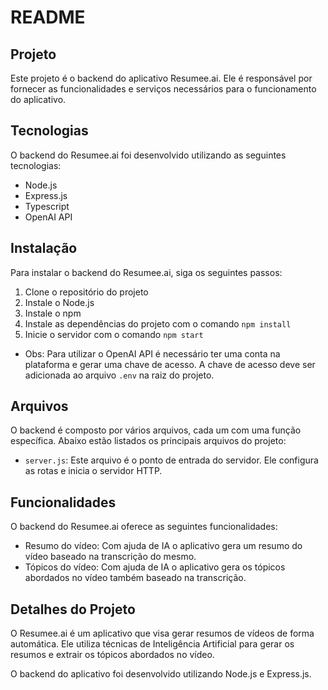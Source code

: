# README

## Projeto

Este projeto é o backend do aplicativo Resumee.ai. Ele é responsável por fornecer as funcionalidades e serviços necessários para o funcionamento do aplicativo.

## Tecnologias

O backend do Resumee.ai foi desenvolvido utilizando as seguintes tecnologias:

- Node.js
- Express.js
- Typescript
- OpenAI API

## Instalação

Para instalar o backend do Resumee.ai, siga os seguintes passos:

1. Clone o repositório do projeto
2. Instale o Node.js
3. Instale o npm
4. Instale as dependências do projeto com o comando `npm install`
5. Inicie o servidor com o comando `npm start`

- Obs: Para utilizar o OpenAI API é necessário ter uma conta na plataforma e gerar uma chave de acesso. A chave de acesso deve ser adicionada ao arquivo `.env` na raiz do projeto.

## Arquivos

O backend é composto por vários arquivos, cada um com uma função específica. Abaixo estão listados os principais arquivos do projeto:

- `server.js`: Este arquivo é o ponto de entrada do servidor. Ele configura as rotas e inicia o servidor HTTP.

## Funcionalidades

O backend do Resumee.ai oferece as seguintes funcionalidades:

- Resumo do vídeo: Com ajuda de IA o aplicativo gera um resumo do vídeo baseado na transcrição do mesmo.
- Tópicos do vídeo: Com ajuda de IA o aplicativo gera os tópicos abordados no vídeo também baseado na transcrição.

## Detalhes do Projeto

O Resumee.ai é um aplicativo que visa gerar resumos de vídeos de forma automática. Ele utiliza técnicas de Inteligência Artificial para gerar os resumos e extrair os tópicos abordados no vídeo.

O backend do aplicativo foi desenvolvido utilizando Node.js e Express.js.
